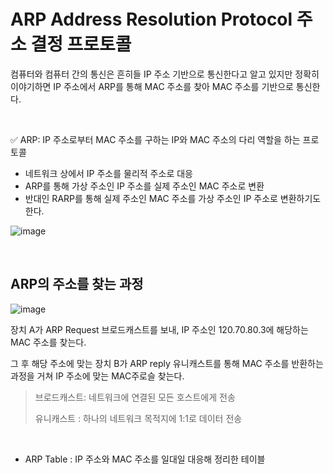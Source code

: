 # ARP Address Resolution Protocol 주소 결정 프로토콜

컴퓨터와 컴퓨터 간의 통신은 흔히들 IP 주소 기반으로 통신한다고 알고 있지만 정확히 이야기하면 IP 주소에서 ARP를 통해 MAC 주소를 찾아 MAC 주소를 기반으로 통신한다.


<BR>

✅ ARP: IP 주소로부터 MAC 주소를 구하는 IP와 MAC 주소의 다리 역할을 하는 프로토콜
- 네트워크 상에서 IP 주소를 물리적 주소로 대응
- ARP를 통해 가상 주소인 IP 주소를 실제 주소인 MAC 주소로 변환
- 반대인 RARP를 통해 실제 주소인 MAC 주소를 가상 주소인 IP 주소로 변환하기도 한다.

![image](https://github.com/zeunxx/Inflearn-Spring-RoadMap/assets/81572478/9257723f-4fc3-49e9-bff9-faba9dd51e06)


<BR>

## ARP의 주소를 찾는 과정

![image](https://github.com/zeunxx/Inflearn-Spring-RoadMap/assets/81572478/6984e087-efd0-4c10-aa75-028e05df23af)

장치 A가 ARP Request 브로드캐스트를 보내, IP 주소인 120.70.80.3에 해당하는 MAC 주소를 찾는다.

그 후 해당 주소에 맞는 장치 B가 ARP reply 유니캐스트를 통해 MAC 주소를 반환하는 과정을 거쳐 IP 주소에 맞는 MAC주로슬 찾는다.


> 브로드캐스트: 네트워크에 연결된 모든 호스트에게 전송
>
> 유니캐스트 : 하나의 네트워크 목적지에 1:1로 데이터 전송

<BR>

- ARP Table : IP 주소와 MAC 주소를 일대일 대응해 정리한 테이블
